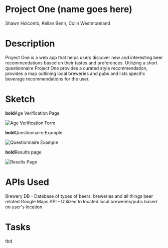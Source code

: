 # Project One (name goes here)
Shawn Holcomb, Kellan Benn, Colin Westmoreland

# Description
Project One is a web app that helps users discover new and interesting beer recommendations based on their tastes and preferences.  Utilizing a short questionnaire Project One provides a curated style recommendation, provides a map outlining local breweries and pubs and lists specific beverage recommendations for the user. 

# Sketch
**bold**Age Verification Page

![Age Verification Form](http://i63.tinypic.com/11w94iv.png)

**bold**Questionnaire Example

![Questionnaire Example](http://i67.tinypic.com/2h6g7k8.png)

**bold**Results page

![Results Page](http://i67.tinypic.com/whb32x.png)

# APIs Used
Brewery DB - Database of types of beers, breweries and all things beer related
Google Maps API - Utilized to located local breweries/pubs based on user's location

# Tasks
tbd
